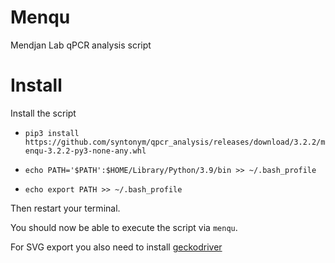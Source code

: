 # Menqu

Mendjan Lab qPCR analysis script

# Install

Install the script

* `pip3 install https://github.com/syntonym/qpcr_analysis/releases/download/3.2.2/menqu-3.2.2-py3-none-any.whl`

* `echo PATH='$PATH':$HOME/Library/Python/3.9/bin >> ~/.bash_profile`
* `echo export PATH >> ~/.bash_profile`

Then restart your terminal.

You should now be able to execute the script via `menqu`.


For SVG export you also need to install [geckodriver](https://github.com/mozilla/geckodriver)
